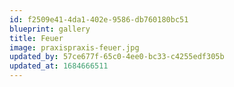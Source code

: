 ```yaml
---
id: f2509e41-4da1-402e-9586-db760180bc51
blueprint: gallery
title: Feuer
image: praxispraxis-feuer.jpg
updated_by: 57ce677f-65c0-4ee0-bc33-c4255edf305b
updated_at: 1684666511
---
```

